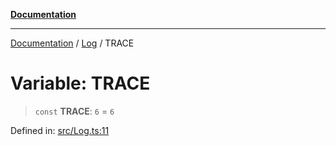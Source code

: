 [**Documentation**](https://raw.githubusercontent.com/Christian-Me/obsidian-front-matter-automate/main/doc/README.md)

***

[Documentation](https://raw.githubusercontent.com/Christian-Me/obsidian-front-matter-automate/main/doc/README.md) / [Log](https://raw.githubusercontent.com/Christian-Me/obsidian-front-matter-automate/main/doc/Log/README.md) / TRACE

# Variable: TRACE

> `const` **TRACE**: `6` = `6`

Defined in: [src/Log.ts:11](https://github.com/Christian-Me/folder-to-tags-plugin/blob/ea97d76ce7b235ca1e3494401efc98e537acc1fb/src/Log.ts#L11)
